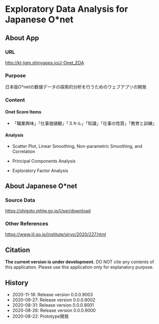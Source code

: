# Exploratory Data Analysis for Japanese O*net

## About App

### URL

http://kt-tgm.shinyapps.io/J-Onet_EDA


### Purpose

日本版O*netの数値データの探索的分析を行うためのウェブアプリの開発


### Content

#### Onet Score Items

- 「職業興味」「仕事価値観」「スキル」「知識」「仕事の性質」「教育と訓練」


#### Analysis

- Scatter Plot, Linear Smoothing, Non-parametric Smoothing, and Correlation

- Principal Components Analysis

- Exploratory Factor Analysis


## About Japanese O*net

### Source Data

https://shigoto.mhlw.go.jp/User/download


### Other References

https://www.jil.go.jp/institute/siryo/2020/227.html


## Citation

**The current version is under development.**
DO NOT cite any contents of this application.
Please use this application only for explanatory purpose.


## History

- 2020-11-18: Release version 0.0.0.9003
- 2020-09-27: Release version 0.0.0.9002
- 2020-08-31: Release version 0.0.0.9001
- 2020-08-26: Release version 0.0.0.9000
- 2020-08-22: Prototype開発

